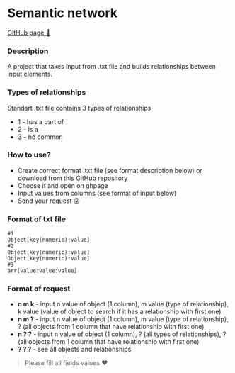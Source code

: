 # Semantic network

[GitHub page :baby_chick:](https://moonlarya.github.io/semantic/)

### Description
A project that takes input from .txt file and builds relationships between input elements.
### Types of relationships
Standart .txt file contains 3 types of relationships
- 1 - has a part of
- 2 - is a
- 3 - no common

### How to use?
  - Create correct format .txt file (see format description below) or download from this GitHub repository
  - Choose it and open on ghpage
  - Input values from columns (see format of input below)
  - Send your request :stuck_out_tongue_winking_eye:

### Format of txt file
```
#1
Object[key(numeric):value]
#2
Object[key(numeric):value]
Object[key(numeric):value]
#3
arr[value:value:value]
```

### Format of request
- **n m k** - input n value of object (1 column), m value (type of relationship), k value (value of object to search if it has a relationship with first one)
- **n m ?** - input n value of object (1 column), m value (type of relationship), ? (all objects from 1 column that have relationship with first one)
- **n ? ?** - input n value of object (1 column), ? (all types of relationships), ? (all objects from 1 column that have relationship with first one)
- **? ? ?** - see all objects and relationships

> Please fill all fields values ♥
